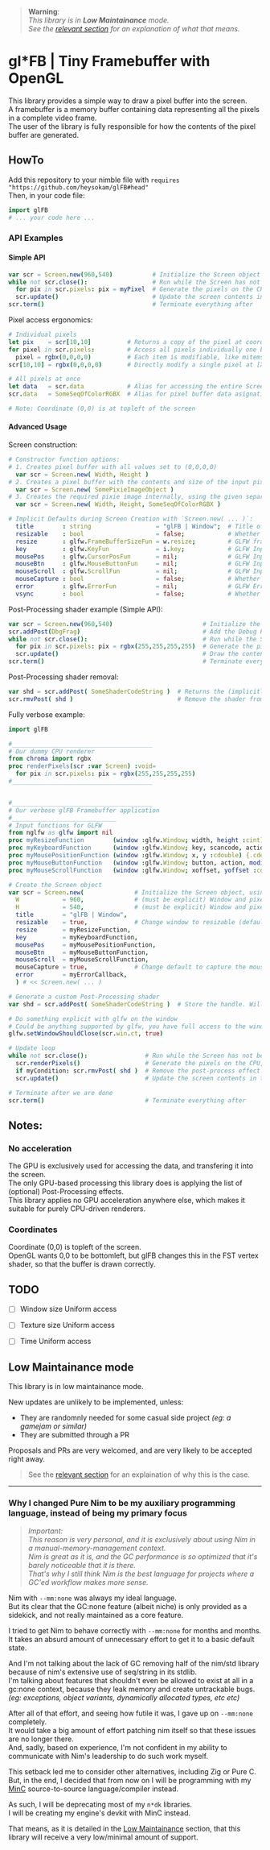 > **Warning**:  
> _This library is in **Low Maintainance** mode._  
> _See the [relevant section](#low-maintainance-mode) for an explanation of what that means._  

# gl*FB | Tiny Framebuffer with OpenGL
This library provides a simple way to draw a pixel buffer into the screen.  
A framebuffer is a memory buffer containing data representing all the pixels in a complete video frame.  
The user of the library is fully responsible for how the contents of the pixel buffer are generated.  

## HowTo
Add this repository to your nimble file with `requires "https://github.com/heysokam/glFB#head"`  
Then, in your code file:  
```nim
import glFB
# ... your code here ... 
```
### API Examples
#### Simple API
```nim
var scr = Screen.new(960,540)           # Initialize the Screen object
while not scr.close():                  # Run while the Screen has not been marked for closing
  for pix in scr.pixels: pix = myPixel  # Generate the pixels on the CPU
  scr.update()                          # Update the screen contents in the GPU
scr.term()                              # Terminate everything after
```

Pixel access ergonomics:
```nim
# Individual pixels
let pix    = scr[10,10]          # Returns a copy of the pixel at coordinates [X,Y]
for pixel in scr.pixels:         # Access all pixels individually one by one
  pixel = rgbx(0,0,0,0)          # Each item is modifiable, like mitems
scr[10,10] = rgbx(0,0,0,0)       # Directly modify a single pixel at [X,Y]

# All pixels at once
let data   = scr.data            # Alias for accessing the entire Screen's pixel data
scr.data   = SomeSeqOfColorRGBX  # Alias for pixel buffer data asignation all at once (size must match)

# Note: Coordinate (0,0) is at topleft of the screen
```

#### Advanced Usage
Screen construction:  
```nim
# Constructor function options:  
# 1. Creates pixel buffer with all values set to (0,0,0,0)
  var scr = Screen.new( Width, Height )
# 2. Creates a pixel buffer with the contents and size of the input pixie.Image
  var scr = Screen.new( SomePixieImageObject )
# 3. Creates the required pixie image internally, using the given separate pixel buffer inputs
  var scr = Screen.new( Width, Height, SomeSeqOfColorRGBX )

# Implicit Defaults during Screen Creation with `Screen.new( ... )`:  
  title        : string                  = "glFB | Window";  # Title of the window
  resizable    : bool                    = false;            # Whether the window is allowed to be resized or not
  resize       : glfw.FrameBufferSizeFun = w.resize;         # GLFW framebuffer resize callback.  aka: glFB/window  proc resize() ...
  key          : glfw.KeyFun             = i.key;            # GLFW Input Keyboard callback.      aka: glFB/input   proc key() ...
  mousePos     : glfw.CursorPosFun       = nil;              # GLFW Input Mouse Position callback.
  mouseBtn     : glfw.MouseButtonFun     = nil;              # GLFW Input Mouse Button callback.
  mouseScroll  : glfw.ScrollFun          = nil;              # GLFW Input Mouse ScrollWheel callback.
  mouseCapture : bool                    = false;            # Whether to capture the mouse on window launch or not
  error        : glfw.ErrorFun           = nil;              # GLFW Error callback
  vsync        : bool                    = false;            # Whether vsync is active or not
```

Post-Processing shader example (Simple API):  
```nim
var scr = Screen.new(960,540)                         # Initialize the Screen
scr.addPost(DbgFrag)                                  # Add the Debug Post-Processing effect to the list
while not scr.close():                                # Run while the Screen has not been marked for closing
  for pix in scr.pixels: pix = rgbx(255,255,255,255)  # Generate the pixels on the CPU
  scr.update()                                        # Draw the contents (also applies all Post-Processing shaders)
scr.term()                                            # Terminate everything after
```

Post-Processing shader removal:  
```nim
var shd = scr.addPost( SomeShaderCodeString )  # Returns the (implicitly discarded) handle of the shader
scr.rmvPost( shd )                             # Remove the shader from the list with its handle id
```

Fully verbose example:  
```nim
import glFB

#_______________________________________
# Our dummy CPU renderer
from chroma import rgbx
proc renderPixels(scr :var Screen) :void=
  for pix in scr.pixels: pix = rgbx(255,255,255,255)
#_______________________________________


#_______________________________________
# Our verbose glFB Framebuffer application
#_____________________________
# Input functions for GLFW
from nglfw as glfw import nil
proc myResizeFunction        (window :glfw.Window; width, height :cint) {.cdecl.} = discard
proc myKeyboardFunction      (window :glfw.Window; key, scancode, action, modifiers :cint) {.cdecl.} = discard
proc myMousePositionFunction (window :glfw.Window; x, y :cdouble) {.cdecl.} = discard
proc myMouseButtonFunction   (window :glfw.Window; button, action, modifiers :cint) {.cdecl.} = discard
proc myMouseScrollFunction   (window :glfw.Window; xoffset, yoffset :cdouble) {.cdecl.} = discard

# Create the Screen object
var scr = Screen.new(              # Initialize the Screen object, using the (W,H) variant
  W            = 960,              # (must be explicit) Window and pixelbuffer initial width
  H            = 540,              # (must be explicit) Window and pixelbuffer initial height
  title        = "glFB | Window",
  resizable    = true,             # Change window to resizable (default false)
  resize       = myResizeFunction,
  key          = myKeyboardFunction,
  mousePos     = myMousePositionFunction,
  mouseBtn     = myMouseButtonFunction,
  mouseScroll  = myMouseScrollFunction,
  mouseCapture = true,             # Change default to capture the mouse (default false)
  error        = myErrorCallback,
  ) # << Screen.new( ... )

# Generate a custom Post-Processing shader
var shd = scr.addPost( SomeShaderCodeString )  # Store the handle. Will be removed later in the example, using a condition

# Do something explicit with glfw on the window
# Could be anything supported by glfw, you have full access to the window context
glfw.setWindowShouldClose(scr.win.ct, true)

# Update loop
while not scr.close():                # Run while the Screen has not been marked for closing
  scr.renderPixels()                  # Generate the pixels on the CPU, with the verbose example custom function
  if myCondition: scr.rmvPost( shd )  # Remove the post-process effect. Drawing will no longer trigger it
  scr.update()                        # Update the screen contents in the GPU

# Terminate after we are done
scr.term()                            # Terminate everything after
```

## Notes:
### No acceleration
The GPU is exclusively used for accessing the data, and transfering it into the screen.  
The only GPU-based processing this library does is applying the list of (optional) Post-Processing effects.  
This library applies no GPU acceleration anywhere else, which makes it suitable for purely CPU-driven renderers.  
### Coordinates
Coordinate (0,0) is topleft of the screen.  
OpenGL wants 0,0 to be bottomleft, but glFB changes this in the FST vertex shader, so that the buffer is drawn correctly.  

## TODO
- [ ] Window size Uniform access
- [ ] Texture size Uniform access
- [ ] Time Uniform access


## Low Maintainance mode
This library is in low maintainance mode.  

New updates are unlikely to be implemented, unless:
- They are randomnly needed for some casual side project _(eg: a gamejam or similar)_  
- They are submitted through a PR  

Proposals and PRs are very welcomed, and are very likely to be accepted right away.  

> See the [relevant section](#why-i-changed-pure-nim-to-be-my-auxiliary-programming-language-instead-of-being-my-primary-focus) for an explaination of why this is the case.

---

### Why I changed Pure Nim to be my auxiliary programming language, instead of being my primary focus
> _Important:_  
> _This reason is very personal, and it is exclusively about using Nim in a manual-memory-management context._  
> _Nim is great as it is, and the GC performance is so optimized that it's barely noticeable that it is there._  
> _That's why I still think Nim is the best language for projects where a GC'ed workflow makes more sense._  

Nim with `--mm:none` was always my ideal language.  
But its clear that the GC:none feature (albeit niche) is only provided as a sidekick, and not really maintained as a core feature.  

I tried to get Nim to behave correctly with `--mm:none` for months and months.  
It takes an absurd amount of unnecessary effort to get it to a basic default state.  

And I'm not talking about the lack of GC removing half of the nim/std library because of nim's extensive use of seq/string in its stdlib.  
I'm talking about features that shouldn't even be allowed to exist at all in a gc:none context, because they leak memory and create untrackable bugs.  
_(eg: exceptions, object variants, dynamically allocated types, etc etc)_  

After all of that effort, and seeing how futile it was, I gave up on `--mm:none` completely.  
It would take a big amount of effort patching nim itself so that these issues are no longer there.  
And, sadly, based on experience, I'm not confident in my ability to communicate with Nim's leadership to do such work myself.  

This setback led me to consider other alternatives, including Zig or Pure C.  
But, in the end, I decided that from now on I will be programming with my [MinC](https://github.com/heysokam/minc) source-to-source language/compiler instead.  

As such, I will be deprecating most of my `n*dk` libraries.  
I will be creating my engine's devkit with MinC instead.  

That means, as it is detailed in the [Low Maintainance](#low-maintainance-mode) section, that this library will receive a very low/minimal amount of support.

